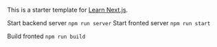 This is a starter template for [Learn Next.js](https://nextjs.org/learn).


Start backend server `npm run server`
Start fronted server `npm run start`

Build fronted `npm run build`
